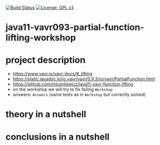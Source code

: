 [![Build Status](https://travis-ci.com/mtumilowicz/java11-vavr093-partial-function-lifting-workshop.svg?branch=master)](https://travis-ci.com/mtumilowicz/java11-vavr093-partial-function-lifting-workshop)
[![License: GPL v3](https://img.shields.io/badge/License-GPLv3-blue.svg)](https://www.gnu.org/licenses/gpl-3.0)

# java11-vavr093-partial-function-lifting-workshop

# project description
* https://www.vavr.io/vavr-docs/#_lifting
* https://static.javadoc.io/io.vavr/vavr/0.9.3/io/vavr/PartialFunction.html
* https://github.com/mtumilowicz/java11-vavr-function-lifting
* on the workshop we will try to fix failing `Workshop`
* answers: `Answers` (same tests as in `Workshop` but correctly solved)

# theory in a nutshell

# conclusions in a nutshell